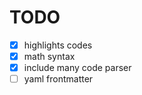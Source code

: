 # TODO

- [x] highlights codes
- [x] math syntax
- [x] include many code parser
- [ ] yaml frontmatter
